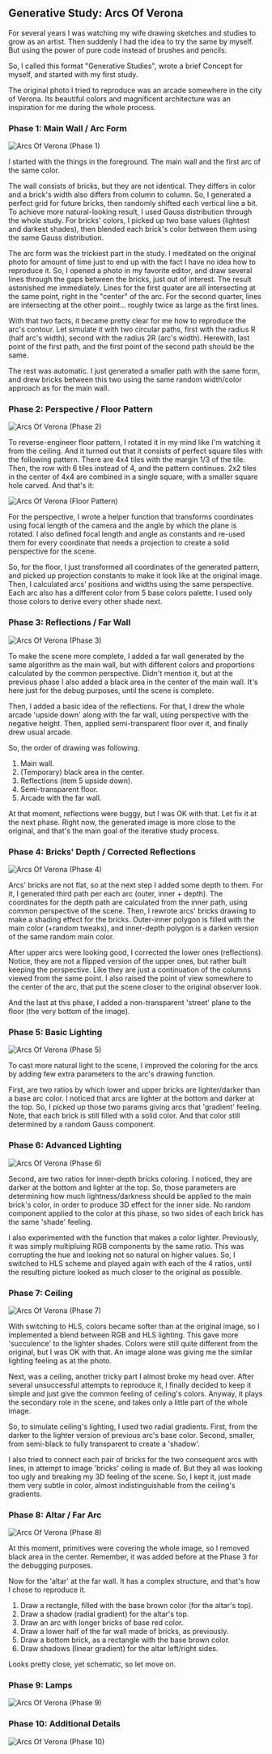## Generative Study: Arcs Of Verona

For several years I was watching my wife drawing sketches and studies
to grow as an artist.  Then suddenly I had the idea to try the same by
myself. But using the power of pure code instead of brushes and
pencils.

So, I called this format "Generative Studies", wrote a brief Concept
for myself, and started with my first study.

The original photo I tried to reproduce was an arcade somewhere in the
city of Verona.  Its beautiful colors and magnificent architecture was
an inspiration for me during the whole process.

### Phase 1: Main Wall / Arc Form

![Arcs Of Verona (Phase 1)](/studies/making_of/arcs_of_verona/img/arcs_of_verona_phase01.png)

I started with the things in the foreground. The main wall and the
first arc of the same color.

The wall consists of bricks, but they are not identical. They differs
in color and a brick's width also differs from column to column. So, I
generated a perfect grid for future bricks, then randomly shifted each
vertical line a bit. To achieve more natural-looking result, I used
Gauss distribution through the whole study. For bricks' colors, I
picked up two base values (lightest and darkest shades), then blended
each brick's color between them using the same Gauss distribution.

The arc form was the trickiest part in the study. I meditated on the
original photo for amount of time just to end up with the fact I have
no idea how to reproduce it. So, I opened a photo in my favorite
editor, and draw several lines through the gaps between the bricks,
just out of interest. The result astonished me immediately. Lines for
the first quater are all intersecting at the same point, right in the
"center" of the arc. For the second quarter, lines are intersecting at
the other point... roughly twice as large as the first lines.

With that two facts, it became pretty clear for me how to reproduce
the arc's contour. Let simulate it with two circular paths, first with
the radius R (half arc's width), second with the radius 2R (arc's
width). Herewith, last point of the first path, and the first point of
the second path should be the same.

The rest was automatic. I just generated a smaller path with the same
form, and drew bricks between this two using the same random
width/color approach as for the main wall.

### Phase 2: Perspective / Floor Pattern

![Arcs Of Verona (Phase 2)](/studies/making_of/arcs_of_verona/img/arcs_of_verona_phase02.png)

To reverse-engineer floor pattern, I rotated it in my mind like I'm
watching it from the ceiling. And it turned out that it consists of
perfect square tiles with the following pattern. There are 4x4 tiles
with the margin 1/3 of the tile. Then, the row with 6 tiles instead of
4, and the pattern continues. 2x2 tiles in the center of 4x4 are
combined in a single square, with a smaller square hole carved. And
that's it:

![Arcs Of Verona (Floor Pattern)](/studies/making_of/arcs_of_verona/img/floor_pattern.png)

For the perspective, I wrote a helper function that transforms
coordinates using focal length of the camera and the angle by which
the plane is rotated. I also defined focal length and angle as
constants and re-used them for every coordinate that needs a
projection to create a solid perspective for the scene.

So, for the floor, I just transformed all coordinates of the generated
pattern, and picked up projection constants to make it look like at
the original image. Then, I calculated arcs' positions and widths
using the same perspective. Each arc also has a different color from 5
base colors palette. I used only those colors to derive every other
shade next.

### Phase 3: Reflections / Far Wall

![Arcs Of Verona (Phase 3)](/studies/making_of/arcs_of_verona/img/arcs_of_verona_phase03.png)

To make the scene more complete, I added a far wall generated by the
same algorithm as the main wall, but with different colors and
proportions calculated by the common perspective. Didn't mention it,
but at the previous phase I also added a black area in the center of
the main wall. It's here just for the debug purposes, until the scene
is complete.

Then, I added a basic idea of the reflections. For that, I drew the
whole arcade 'upside down' along with the far wall, using perspective
with the negative height. Then, applied semi-transparent floor over
it, and finally drew usual arcade.

So, the order of drawing was following.

1. Main wall.
2. (Temporary) black area in the center.
3. Reflections (item 5 upside down).
4. Semi-transparent floor.
5. Arcade with the far wall.

At that moment, reflections were buggy, but I was OK with that. Let
fix it at the next phase. Right now, the generated image is more close
to the original, and that's the main goal of the iterative study
process.

### Phase 4: Bricks' Depth / Corrected Reflections

![Arcs Of Verona (Phase 4)](/studies/making_of/arcs_of_verona/img/arcs_of_verona_phase04.png)

Arcs' bricks are not flat, so at the next step I added some depth to
them. For it, I generated third path per each arc (outer, inner +
depth). The coordinates for the depth path are calculated from the
inner path, using common perspective of the scene. Then, I rewrote
arcs' bricks drawing to make a shading effect for the
bricks. Outer-inner polygon is filled with the main color (+random
tweaks), and inner-depth polygon is a darken version of the same
random main color.

After upper arcs were looking good, I corrected the lower ones
(reflections). Notice, they are not a flipped version of the upper
ones, but rather built keeping the perspective. Like they are just a
continuation of the columns viewed from the same point. I also raised
the point of view somewhere to the center of the arc, that put the
scene closer to the original observer look.

And the last at this phase, I added a non-transparent 'street' plane
to the floor (the very bottom of the image).

### Phase 5: Basic Lighting

![Arcs Of Verona (Phase 5)](/studies/making_of/arcs_of_verona/img/arcs_of_verona_phase05.png)

To cast more natural light to the scene, I improved the coloring for
the arcs by adding few extra parameters to the arc's drawing
function.

First, are two ratios by which lower and upper bricks are lighter/darker
than a base arc color. I noticed that arcs are lighter at the bottom
and darker at the top. So, I picked up those two params giving arcs
that 'gradient' feeling. Note, that each brick is still filled with a
solid color. And that color still determined by a random Gauss component.

### Phase 6: Advanced Lighting

![Arcs Of Verona (Phase 6)](/studies/making_of/arcs_of_verona/img/arcs_of_verona_phase06.png)

Second, are two ratios for inner-depth bricks coloring. I noticed,
they are darker at the bottom and lighter at the top. So, those
parameters are determining how much lightness/darkness should be
applied to the main brick's color, in order to produce 3D effect for
the inner side. No random component applied to the color at this
phase, so two sides of each brick has the same 'shade' feeling.

I also experimented with the function that makes a color
lighter. Previously, it was simply multipluing RGB components by the
same ratio. This was corrupting the hue and looking not so natural on
higher values. So, I switched to HLS scheme and played again with each
of the 4 ratios, until the resulting picture looked as much closer to
the original as possible.

### Phase 7: Ceiling

![Arcs Of Verona (Phase 7)](/studies/making_of/arcs_of_verona/img/arcs_of_verona_phase07.png)

With switching to HLS, colors became softer than at the original
image, so I implemented a blend between RGB and HLS lighting. This
gave more 'succulence' to the lighter shades. Colors were still quite
different from the original, but I was OK with that. An image alone
was giving me the similar lighting feeling as at the photo.

Next, was a ceiling, another tricky part I almost broke my head
over. After several unsuccessful attempts to reproduce it, I finally
decided to keep it simple and just give the common feeling of
ceiling's colors. Anyway, it plays the secondary role in the scene,
and takes only a little part of the whole image.

So, to simulate ceiling's lighting, I used two radial
gradients. First, from the darker to the lighter version of previous
arc's base color. Second, smaller, from semi-black to fully
transparent to create a 'shadow'.

I also tried to connect each pair of bricks for the two consequent
arcs with lines, in attempt to image 'bricks' ceiling is made of. But
they all was looking too ugly and breaking my 3D feeling of the
scene. So, I kept it, just made them very subtle in color, almost
indistinguishable from the ceiling's gradients.

### Phase 8: Altar / Far Arc

![Arcs Of Verona (Phase 8)](/studies/making_of/arcs_of_verona/img/arcs_of_verona_phase08.png)

At this moment, primitives were covering the whole image, so I removed black area in the center. Remember, it was added before at the Phase 3 for the debugging purposes.

Now for the 'altar' at the far wall. It has a complex structure, and that's how I chose to reproduce it.

1. Draw a rectangle, filled with the base brown color (for the altar's top).
2. Draw a shadow (radial gradient) for the altar's top.
3. Draw an arc with longer bricks of base red color.
4. Draw a lower half of the far wall made of bricks, as previously.
5. Draw a bottom brick, as a rectangle with the base brown color.
6. Draw shadows (linear gradient) for the altar left/right sides.

Looks pretty close, yet schematic, so let move on.

### Phase 9: Lamps

![Arcs Of Verona (Phase 9)](/studies/making_of/arcs_of_verona/img/arcs_of_verona_phase09.png)

### Phase 10: Additional Details

![Arcs Of Verona (Phase 10)](/studies/making_of/arcs_of_verona/img/arcs_of_verona_phase10.png)

